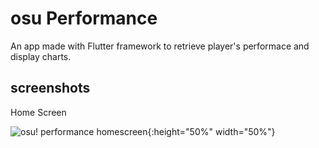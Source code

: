 # osu Performance

An app made with Flutter framework to retrieve player's performace and display charts.

## screenshots

Home Screen

![osu! performance homescreen](https://i.imgur.com/PLczEYs.png){:height="50%" width="50%"}
